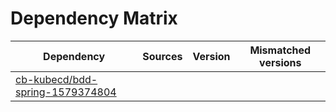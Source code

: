# Dependency Matrix

Dependency | Sources | Version | Mismatched versions
---------- | ------- | ------- | -------------------
[cb-kubecd/bdd-spring-1579374804](https://github.com/cb-kubecd/bdd-spring-1579374804.git) |  | []() | 

